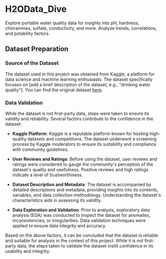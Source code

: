 # H2OData_Dive
Explore portable water quality data for insights into pH, hardness, chloramines, sulfate, conductivity, and more. Analyze trends, correlations, and potability factors.


## Dataset Preparation

### Source of the Dataset
The dataset used in this project was obtained from Kaggle, a platform for data science and machine learning enthusiasts. The dataset specifically focuses on [add a brief description of the dataset, e.g., "drinking water quality"]. You can find the original dataset [here](link-to-the-dataset).

### Data Validation
While the dataset is not first-party data, steps were taken to ensure its validity and reliability. Several factors contribute to the confidence in the dataset:

- **Kaggle Platform**: Kaggle is a reputable platform known for hosting high-quality datasets and competitions. The dataset underwent a screening process by Kaggle moderators to ensure its suitability and compliance with community guidelines.
  
- **User Reviews and Ratings**: Before using the dataset, user reviews and ratings were considered to gauge the community's perception of the dataset's quality and usefulness. Positive reviews and high ratings indicate a level of trustworthiness.

- **Dataset Description and Metadata**: The dataset is accompanied by detailed descriptions and metadata, providing insights into its contents, variables, and data collection methodology. Understanding the dataset's characteristics aids in assessing its validity.

- **Data Exploration and Validation**: Prior to analysis, exploratory data analysis (EDA) was conducted to inspect the dataset for anomalies, inconsistencies, or irregularities. Data validation techniques were applied to ensure data integrity and accuracy.

Based on the above factors, it can be concluded that the dataset is reliable and suitable for analysis in the context of this project. While it is not first-party data, the steps taken to validate the dataset instill confidence in its usability and integrity.
